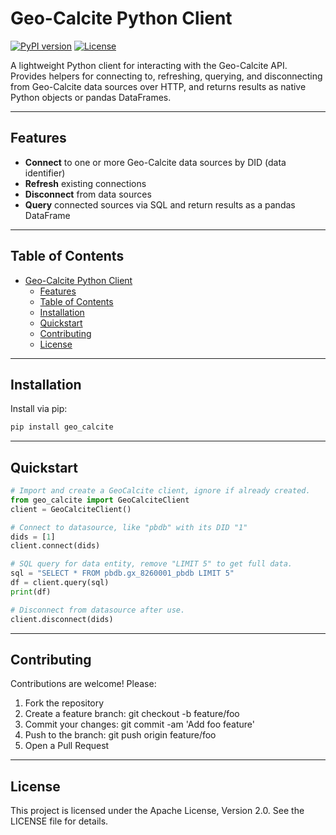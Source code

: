 # Geo-Calcite Python Client

[![PyPI version](https://img.shields.io/pypi/v/geo-calcite.svg)](https://pypi.org/project/geo-calcite) [![License](https://img.shields.io/badge/License-Apache%202.0-blue.svg)](LICENSE)

A lightweight Python client for interacting with the Geo-Calcite API.  
Provides helpers for connecting to, refreshing, querying, and disconnecting from Geo-Calcite data sources over HTTP, and returns results as native Python objects or pandas DataFrames.

---

## Features

- **Connect** to one or more Geo-Calcite data sources by DID (data identifier)  
- **Refresh** existing connections  
- **Disconnect** from data sources  
- **Query** connected sources via SQL and return results as a pandas DataFrame  

---

## Table of Contents

- [Geo-Calcite Python Client](#geo-calcite-python-client)
  - [Features](#features)
  - [Table of Contents](#table-of-contents)
  - [Installation](#installation)
  - [Quickstart](#quickstart)
  - [Contributing](#contributing)
  - [License](#license)


---

## Installation

Install via pip:

```bash
pip install geo_calcite
```

---

## Quickstart

```python
# Import and create a GeoCalcite client, ignore if already created.
from geo_calcite import GeoCalciteClient
client = GeoCalciteClient()

# Connect to datasource, like "pbdb" with its DID "1"
dids = [1]
client.connect(dids)

# SQL query for data entity, remove "LIMIT 5" to get full data. 
sql = "SELECT * FROM pbdb.gx_8260001_pbdb LIMIT 5"
df = client.query(sql)
print(df)

# Disconnect from datasource after use.
client.disconnect(dids)
```

---

## Contributing
Contributions are welcome! Please:
1. Fork the repository
2. Create a feature branch: git checkout -b feature/foo
3. Commit your changes: git commit -am 'Add foo feature'
4. Push to the branch: git push origin feature/foo
5. Open a Pull Request

---

## License
This project is licensed under the Apache License, Version 2.0. See the LICENSE file for details.
